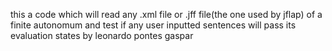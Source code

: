 this a code which will read any .xml file or .jff file(the one used by jflap) of a finite autonomum 
and test if any user inputted sentences will pass its evaluation states 
by leonardo pontes gaspar